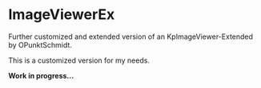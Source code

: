 # ImageViewerEx
Further customized and extended version of an KpImageViewer-Extended by OPunktSchmidt.

This is a customized version for my needs. 

**Work in progress...**
